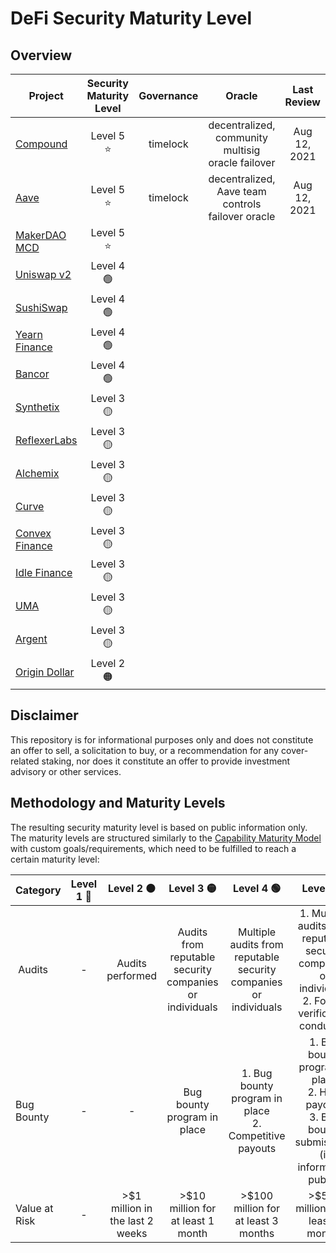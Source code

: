 # DeFi Security Maturity Level

## Overview
| Project    | Security Maturity Level  | Governance  | Oracle | Last Review |
| ------------- |:-------------:|:-------------:|:-------------:|:-------------:|
| [Compound](assessments/Compound.md) |  Level 5 ⭐  |  timelock | decentralized, community multisig oracle failover |  Aug 12, 2021  |        
| [Aave](assessments/Aave.md) |     Level 5 ⭐     | timelock  | decentralized, Aave team controls failover oracle |  Aug 12, 2021  |            
| [MakerDAO MCD](assessments/MakerDAO_MCD.md) | Level 5 ⭐ | | |  
| [Uniswap v2](assessments/Uniswap2.md) |  Level 4 🟢 | | |
| [SushiSwap](assessments/Sushiswap.md) |  Level 4  🟢  | | |           
| [Yearn Finance](assessments/Yearn.md) |  Level 4 🟢 | | |            
| [Bancor](assessments/Bancor.md) |       Level 4 🟢   | | |
| [Synthetix](assessments/Synthetix.md) |   Level 3  🟡   | | |        
| [ReflexerLabs](assessments/ReflexerLabs.md) |   Level 3  🟡   | | |    
| [Alchemix](assessments/Alchemix.md) |   Level 3  🟡   | | |   
| [Curve](assessments/Curve.md) |   Level 3  🟡   | | |   
| [Convex Finance](assessments/Convex.md) |   Level 3  🟡   | | |   
| [Idle Finance](assessments/Idle.md) |   Level 3  🟡   | | |   
| [UMA](assessments/UMA.md) |        Level 3  🟡     | | |    
| [Argent](assessments/Argent.md) |   Level 3  🟡   | | |                  
| [Origin Dollar](assessments/Origin_Dollar.md) |  Level 2 🟠| | |            


## Disclaimer
This repository is for informational purposes only and does not constitute an offer to sell, a solicitation to buy, or a recommendation for any cover-related staking, nor does it constitute an offer to provide investment advisory or other services.

## Methodology and Maturity Levels
The resulting security maturity level is based on public information only. The maturity levels are structured similarly to the [Capability Maturity Model](https://en.wikipedia.org/wiki/Capability_Maturity_Model) with custom goals/requirements, which need to be fulfilled to reach a certain maturity level:

| Category    | Level 1  🔴 | Level 2 🟠   | Level 3 🟡  | Level 4 🟢   | Level 5 ⭐   |
| ------------- |:-------------:|:-------------:|:-------------:|:-------------:|:-------------:|
| Audits        | -           | Audits performed           | Audits from reputable security companies or individuals | Multiple audits from reputable security companies or individuals | 1. Multiple audits from reputable security companies or individuals <br />2. Formal verification conducted           |
| Bug Bounty    | -           | -           | Bug bounty program in place           | 1. Bug bounty program in place <br />2. Competitive payouts          | 1. Bug bounty program in place <br />2. High payouts  <br />3. Bug bounty submissions (if information public)         |
| Value at Risk | -           | >$1 million in the last 2 weeks           | >$10 million for at least 1 month      |  >$100 million for at least 3 months          |  >$500 million for at least 6 months  |
